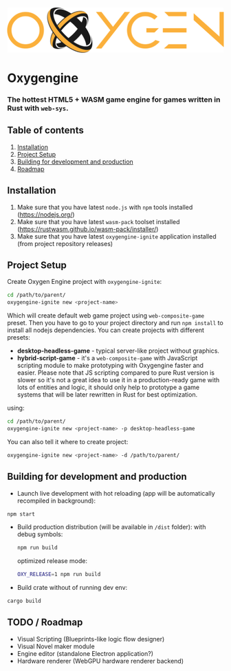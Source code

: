 ![logo](https://raw.githubusercontent.com/PsichiX/Oxygengine/master/media/oxygengine-dark-logo.svg?sanitize=true)

# Oxygengine
### The hottest HTML5 + WASM game engine for games written in Rust with `web-sys`.

## Table of contents
1. [Installation](#installation)
1. [Project Setup](#project-setup)
1. [Building for development and production](#building-for-development-and-production)
1. [Roadmap](#roadmap)

## Installation
1. Make sure that you have latest `node.js` with `npm` tools installed (https://nodejs.org/)
1. Make sure that you have latest `wasm-pack` toolset installed (https://rustwasm.github.io/wasm-pack/installer/)
1. Make sure that you have latest `oxygengine-ignite` application installed (from project repository releases)

## Project Setup
Create Oxygen Engine project with `oxygengine-ignite`:
```bash
cd /path/to/parent/
oxygengine-ignite new <project-name>
```
Which will create default web game project using `web-composite-game` preset.
Then you have to go to your project directory and run `npm install` to install all nodejs dependencies.
You can create projects with different presets:
- __desktop-headless-game__ - typical server-like project without graphics.
- __hybrid-script-game__ - it's a `web-composite-game` with JavaScript scripting module to make prototyping with Oxygengine faster and easier. Please note that JS scripting compared to pure Rust version is slower so it's not a great idea to use it in a production-ready game with lots of entities and logic, it should only help to prototype a game systems that will be later rewritten in Rust for best optimization.

using:
```bash
cd /path/to/parent/
oxygengine-ignite new <project-name> -p desktop-headless-game
```
You can also tell it where to create project:
```bash
oxygengine-ignite new <project-name> -d /path/to/parent/
```

## Building for development and production
- Launch live development with hot reloading (app will be automatically
  recompiled in background):
```bash
npm start
```
- Build production distribution (will be available in `/dist` folder):
  with debug symbols:
  ```bash
  npm run build
  ```
  optimized release mode:
  ```bash
  OXY_RELEASE=1 npm run build
  ```
- Build crate without of running dev env:
```bash
cargo build
```

## TODO / Roadmap
- Visual Scripting (Blueprints-like logic flow designer)
- Visual Novel maker module
- Engine editor (standalone Electron application?)
- Hardware renderer (WebGPU hardware renderer backend)
